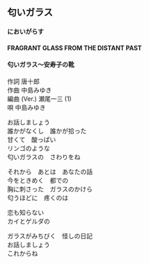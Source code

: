 ## 匂いガラス
#### においがらす
#### FRAGRANT GLASS FROM THE DISTANT PAST
#### 匂いガラス～安寿子の靴

作詞       唐十郎  
作曲       中島みゆき  
編曲 (Ver.)       瀬尾一三 (1)  
唄       中島みゆき  
  
  
お話しましょう  
誰かがなくし　誰かが拾った  
甘くて　酸っぱい  
リンゴのような  
匂いガラスの　さわりをね  
  
それから　あとは　あなたの話  
今をときめく　都での  
胸に刺さった　ガラスのかけら  
匂うほどに　疼くのは  
  
恋も知らない  
カイとゲルダの  
  
ガラスがみちびく　怪しの日記  
お話しましょう  
これからね  